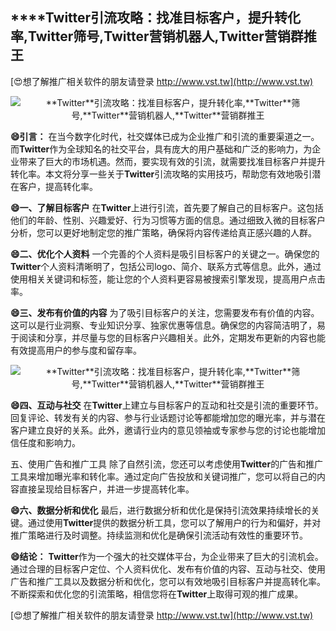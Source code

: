 ## ****Twitter**引流攻略：找准目标客户，提升转化率,**Twitter**筛号,**Twitter**营销机器人,**Twitter**营销群推王**

[😍想了解推广相关软件的朋友请登录 http://www.vst.tw](http://www.vst.tw)

 <center><img src="https://vst.tw/MP4/tuiguang/png/4.png" alt="**Twitter**引流攻略：找准目标客户，提升转化率,**Twitter**筛号,**Twitter**营销机器人,**Twitter**营销群推王"></center>

**😄引言：**
在当今数字化时代，社交媒体已成为企业推广和引流的重要渠道之一。而**Twitter**作为全球知名的社交平台，具有庞大的用户基础和广泛的影响力，为企业带来了巨大的市场机遇。然而，要实现有效的引流，就需要找准目标客户并提升转化率。本文将分享一些关于**Twitter**引流攻略的实用技巧，帮助您有效地吸引潜在客户，提高转化率。

**😄一、了解目标客户**
在**Twitter**上进行引流，首先要了解自己的目标客户。这包括他们的年龄、性别、兴趣爱好、行为习惯等方面的信息。通过细致入微的目标客户分析，您可以更好地制定您的推广策略，确保将内容传递给真正感兴趣的人群。

**😄二、优化个人资料**
一个完善的个人资料是吸引目标客户的关键之一。确保您的**Twitter**个人资料清晰明了，包括公司logo、简介、联系方式等信息。此外，通过使用相关关键词和标签，能让您的个人资料更容易被搜索引擎发现，提高用户点击率。

**😄三、发布有价值的内容**
为了吸引目标客户的关注，您需要发布有价值的内容。这可以是行业洞察、专业知识分享、独家优惠等信息。确保您的内容简洁明了，易于阅读和分享，并尽量与您的目标客户兴趣相关。此外，定期发布更新的内容也能有效提高用户的参与度和留存率。

 <center><img src="https://vst.tw/MP4/tuiguang/png/4.png" alt="**Twitter**引流攻略：找准目标客户，提升转化率,**Twitter**筛号,**Twitter**营销机器人,**Twitter**营销群推王"></center>

**😄四、互动与社交**
在**Twitter**上建立与目标客户的互动和社交是引流的重要环节。回复评论、转发有关的内容、参与行业话题讨论等都能增加您的曝光率，并与潜在客户建立良好的关系。此外，邀请行业内的意见领袖或专家参与您的讨论也能增加信任度和影响力。

五、使用广告和推广工具
除了自然引流，您还可以考虑使用**Twitter**的广告和推广工具来增加曝光率和转化率。通过定向广告投放和关键词推广，您可以将自己的内容直接呈现给目标客户，并进一步提高转化率。

**😄六、数据分析和优化**
最后，进行数据分析和优化是保持引流效果持续增长的关键。通过使用**Twitter**提供的数据分析工具，您可以了解用户的行为和偏好，并对推广策略进行及时调整。持续监测和优化是确保引流活动有效性的重要环节。

**😄结论：**
**Twitter**作为一个强大的社交媒体平台，为企业带来了巨大的引流机会。通过合理的目标客户定位、个人资料优化、发布有价值的内容、互动与社交、使用广告和推广工具以及数据分析和优化，您可以有效地吸引目标客户并提高转化率。不断探索和优化您的引流策略，相信您将在**Twitter**上取得可观的推广成果。

[😍想了解推广相关软件的朋友请登录 http://www.vst.tw](http://www.vst.tw)



